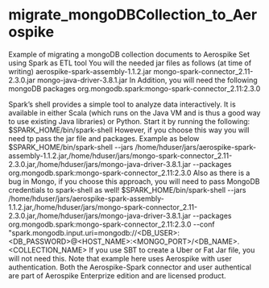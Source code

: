 # migrate_mongoDBCollection_to_Aerospike
Example of migrating a mongoDB collection documents to Aerospike Set using Spark as ETL tool
You will the needed jar files as follows (at time of writing)
aerospike-spark-assembly-1.1.2.jar
mongo-spark-connector_2.11-2.3.0.jar
mongo-java-driver-3.8.1.jar 
In Addition, you will need the following mongoDB packages
org.mongodb.spark:mongo-spark-connector_2.11:2.3.0

Spark’s shell provides a simple tool to analyze data interactively. It is available in either Scala (which runs on the Java VM and is thus a good way to use existing Java libraries) or Python. Start it by running the following:
$SPARK_HOME/bin/spark-shell
However, if you choose this way you will need tp pass the jar file and packages. Example as below
$SPARK_HOME/bin/spark-shell --jars /home/hduser/jars/aerospike-spark-assembly-1.1.2.jar,/home/hduser/jars/mongo-spark-connector_2.11-2.3.0.jar,/home/hduser/jars/mongo-java-driver-3.8.1.jar --packages org.mongodb.spark:mongo-spark-connector_2.11:2.3.0
Also as there is a bug in Mongo, if you choose this approach, you will need to pass MongoDB credentials to spark-shell as well!
$SPARK_HOME/bin/spark-shell --jars /home/hduser/jars/aerospike-spark-assembly-1.1.2.jar,/home/hduser/jars/mongo-spark-connector_2.11-2.3.0.jar,/home/hduser/jars/mongo-java-driver-3.8.1.jar --packages org.mongodb.spark:mongo-spark-connector_2.11:2.3.0 --conf "spark.mongodb.input.uri=mongodb://<DB_USER>:<DB_PASSWORD>@<HOST_NAME>:<MONGO_PORT>/<DB_NAME>.<COLLECTION_NAME>
If you use SBT to create a Uber or Fat Jar file, you will not need this.
Note that example here uses Aerospike with user authentication. Both the Aerospike-Spark connector and user authentical are part of Aerospike Enterprize edition and are licensed product.
